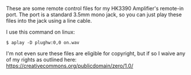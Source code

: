 These are some remote control files for my HK3390 Amplifier's remote-in port. The port is a standard 3.5mm mono jack, so you can just play these files into the jack using a line cable.

I use this command on linux:
```
$ aplay -D plughw:0,0 on.wav
```

I'm not even sure these files are eligible for copyright, but if so I waive any of my rights as outlined here: https://creativecommons.org/publicdomain/zero/1.0/
